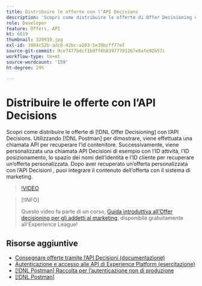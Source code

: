 ```yaml
---
title: Distribuire le offerte con l’API Decisions
description: 'Scopri come distribuire le offerte di Offer Decisioning con l’API Decisions. '
role: Developer
feature: Offers, API
kt: 6819
thumbnail: 329919.jpg
exl-id: 3084c52b-adc8-42bc-a203-5e39bcff77ef
source-git-commit: 0ce7477bdcf1bdff8b83977791267e8afe92b57c
workflow-type: tm+mt
source-wordcount: '159'
ht-degree: 29%

---
```


# Distribuire le offerte con l’API Decisions

Scopri come distribuire le offerte di [!DNL Offer Decisioning] con l’API Decisions. Utilizzando [!DNL Postman] per dimostrare, viene effettuata una chiamata API per recuperare l’id contenitore. Successivamente, viene personalizzata una chiamata API Decisioni di esempio con l’ID attività, l’ID posizionamento, lo spazio dei nomi dell’identità e l’ID cliente per recuperare un’offerta personalizzata. Dopo aver recuperato un’offerta personalizzata con l’API Decisioni , puoi integrare il contenuto dell’offerta con il sistema di marketing.

>[!VIDEO](https://video.tv.adobe.com/v/329919?quality=12&learn=on)

>[!INFO]
>
> Questo video fa parte di un corso, [Guida introduttiva all&#39;Offer decisioning per gli addetti al marketing](https://experienceleague.adobe.com/?recommended=ExperiencePlatform-U-1-2020.1.offerdecisioning?lang=it), disponibile gratuitamente all&#39;Experience League!


## Risorse aggiuntive

* [Consegnare offerte tramite l’API Decisioni (documentazione)](https://experienceleague.adobe.com/docs/journey-optimizer/using/offer-decisioniong/api-reference/offer-delivery/deliver-offers.html)
* [Autenticazione e accesso alle API di Experience Platform (esercitazione)](https://experienceleague.adobe.com/docs/platform-learn/tutorials/platform-api-authentication.html?lang=it)
* [[!DNL Postman] Raccolta per l’autenticazione non di produzione](https://github.com/adobe/experience-platform-postman-samples/tree/master/apis/ims)
* [[!DNL Postman]](https://www.postman.com/)
